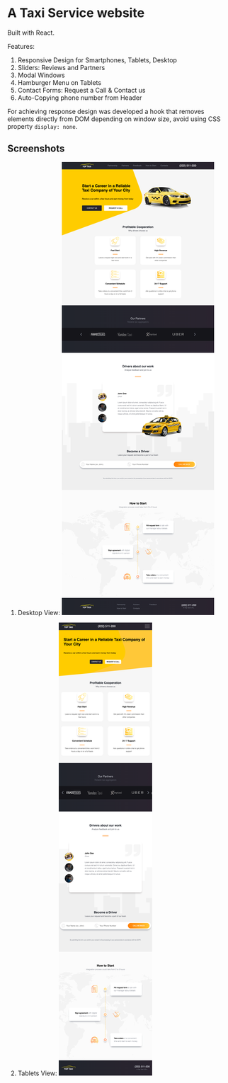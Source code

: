 # A Taxi Service website

Built with React.

Features:
1. Responsive Design for Smartphones, Tablets, Desktop
2. Sliders: Reviews and Partners
3. Modal Windows
4. Hamburger Menu on Tablets
5. Contact Forms: Request a Call & Contact us
6. Auto-Copying phone number from Header

For achieving response design was developed a hook that removes elements
directly from DOM depending on window size, avoid using CSS
property `display: none`.

## Screenshots
1. Desktop View:
![Desktop View](Desktop.png)

2. Tablets View:
![Tablet View](Tablet.png)